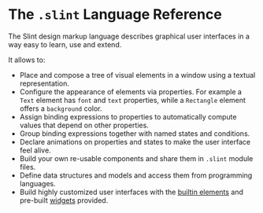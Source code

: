 # The `.slint` Language Reference

The Slint design markup language describes graphical user interfaces in a way
easy to learn, use and extend.

It allows to:

-   Place and compose a tree of visual elements in a window using a textual representation.
-   Configure the appearance of elements via properties. For example a `Text` element has `font` and `text`
    properties, while a `Rectangle` element offers a `background` color.
-   Assign binding expressions to properties to automatically compute values that depend on other properties.
-   Group binding expressions together with named states and conditions.
-   Declare animations on properties and states to make the user interface feel alive.
-   Build your own re-usable components and share them in `.slint` module files.
-   Define data structures and models and access them from programming languages.
-   Build highly customized user interfaces with the [builtin elements](builtin_elements.md)
    and pre-built [widgets](widgets.md) provided.

